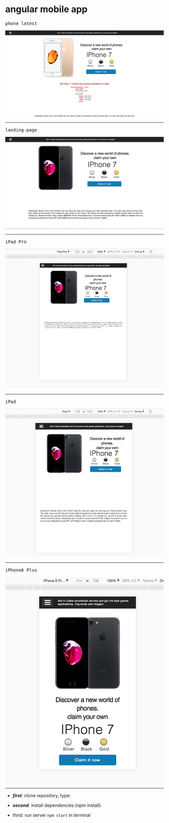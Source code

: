 # angular mobile app

<kbd>phone latest</kbd>

![](builds/dev/images/phone-latest.png)
<hr />



<kbd>landing-page</kbd>

![](builds/dev/images/landing-page.png)
<hr />

<kbd>iPad Pro</kbd>

![](builds/dev/images/ipadpro.png)
<hr />

<kbd>iPad</kbd>

![](builds/dev/images/ipad.png)
<hr />

<kbd>iPhone6 Plus</kbd>

![](builds/dev/images/iphone6plus.png)
<hr />






- ***first***: clone repository, type:

- ***second***: install dependencies (npm install)

- third: run server `npm start` in terminal









